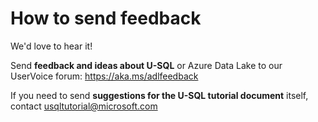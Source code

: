 # How to send feedback

We'd love to hear it!

Send **feedback and ideas about U-SQL** or Azure Data Lake to our UserVoice forum: https://aka.ms/adlfeedback

If you need to send **suggestions for the U-SQL tutorial document** itself, contact usqltutorial@microsoft.com 


